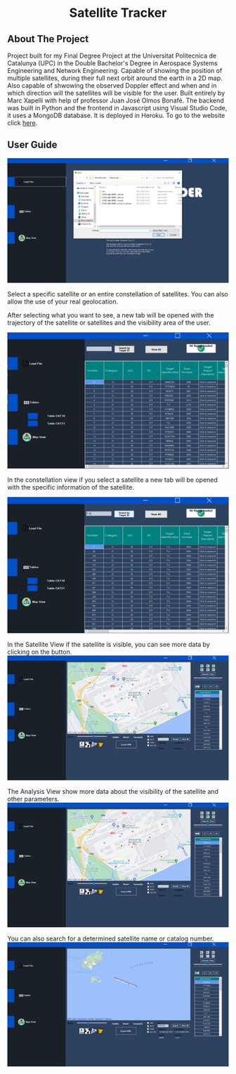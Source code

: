 
<h1 align="center">Satellite Tracker</h1>

## About The Project

Project built for my Final Degree Project at the Universitat Politecnica de Catalunya (UPC) in the Double Bachelor's Degree in Aerospace Systems Engineering and Network Engineering. Capable of showing the position of multiple satellites, during their full next orbit around the earth in a 2D map. Also capable of shwowing the observed Doppler effect and when and in which direction will the satellites will be visible for the user. Built entirely by Marc Xapelli with help of professor Juan José Olmos Bonafé. The backend was built in Python and the frontend in Javascript using Visual Studio Code, it uses a MongoDB database. It is deployed in Heroku. To go to the website click [here](https://satellite-tracker-eetac.herokuapp.com). 

## User Guide

![alt text](https://github.com/AsterixDecoder/AsterixDecoder/blob/main/AsterixDecoder/images/loadFile.PNG?raw=true)

Select a specific satellite or an entire constellation of satellites. You can also allow the use of your real geolocation.

After selecting what you want to see, a new tab will be opened with the trajectory of the satellite or satellites and the visibility area of the user.

![alt text](https://github.com/AsterixDecoder/AsterixDecoder/blob/main/AsterixDecoder/images/cat21.PNG?raw=true)

In the constellation view if you select a satellite a new tab will be opened with the specific information of the satellite.

![alt text](https://github.com/AsterixDecoder/AsterixDecoder/blob/main/AsterixDecoder/images/search.PNG?raw=true)

In the Satellite View if the satellite is visible, you can see more data by clicking on the button.
![alt text](https://github.com/AsterixDecoder/AsterixDecoder/blob/main/AsterixDecoder/images/map.PNG?raw=true)

The Analysis View show more data about the visibility of the satellite and other parameters.
![alt text](https://github.com/AsterixDecoder/AsterixDecoder/blob/main/AsterixDecoder/images/map.PNG?raw=true)

You can also search for a determined satellite name or catalog number.
![alt text](https://github.com/AsterixDecoder/AsterixDecoder/blob/main/AsterixDecoder/images/viewOld.PNG?raw=true)